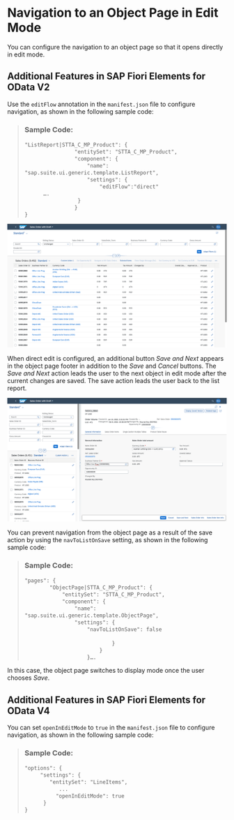<!-- loio8665847a17a14e1abdcebe3e235c8c68 -->

# Navigation to an Object Page in Edit Mode

You can configure the navigation to an object page so that it opens directly in edit mode.



<a name="loio8665847a17a14e1abdcebe3e235c8c68__section_nd2_kmz_c1c"/>

## Additional Features in SAP Fiori Elements for OData V2

Use the `editFlow` annotation in the `manifest.json` file to configure navigation, as shown in the following sample code:

> ### Sample Code:  
> ```
> "ListReport|STTA_C_MP_Product": {
>                 "entitySet": "STTA_C_MP_Product",
>                 "component": {
>                     "name": "sap.suite.ui.generic.template.ListReport",
>                     "settings": {
>                         "editFlow":"direct"
> 		….
> 	               }
>                 }
> }
> 
> ```

![](images/Image_Navigation_to_an_Object_Page_in_Edit_Mode_1_087686b.png)

When direct edit is configured, an additional button *Save and Next* appears in the object page footer in addition to the *Save* and *Cancel* buttons. The *Save and Next* action leads the user to the next object in edit mode after the current changes are saved. The save action leads the user back to the list report.

![](images/Image_Navigation_to_an_Object_Page_in_Edit_Mode_2_7ba89de.png)

You can prevent navigation from the object page as a result of the save action by using the `navToListOnSave` setting, as shown in the following sample code:

> ### Sample Code:  
> ```
> "pages": {
>         "ObjectPage|STTA_C_MP_Product": {
>             "entitySet": "STTA_C_MP_Product",
>             "component": {
>                 "name": "sap.suite.ui.generic.template.ObjectPage",
>                 "settings": {
>                     "navToListOnSave": false
> 
>                             }
>                         }
>                     }….
> ```

In this case, the object page switches to display mode once the user chooses *Save*.



<a name="loio8665847a17a14e1abdcebe3e235c8c68__section_x43_wmz_c1c"/>

## Additional Features in SAP Fiori Elements for OData V4

You can set `openInEditMode` to `true` in the `manifest.json` file to configure navigation, as shown in the following sample code:

> ### Sample Code:  
> ```
> "options": {
>      "settings": {
>         "entitySet": "LineItems",
>            ...
> 			"openInEditMode": true
>       }
> }
> ```

